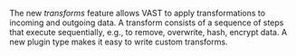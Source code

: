 The new *transforms* feature allows VAST to apply transformations to incoming
and outgoing data. A transform consists of a sequence of steps that execute
sequentially, e.g., to remove, overwrite, hash, encrypt data. A new plugin type
makes it easy to write custom transforms.
